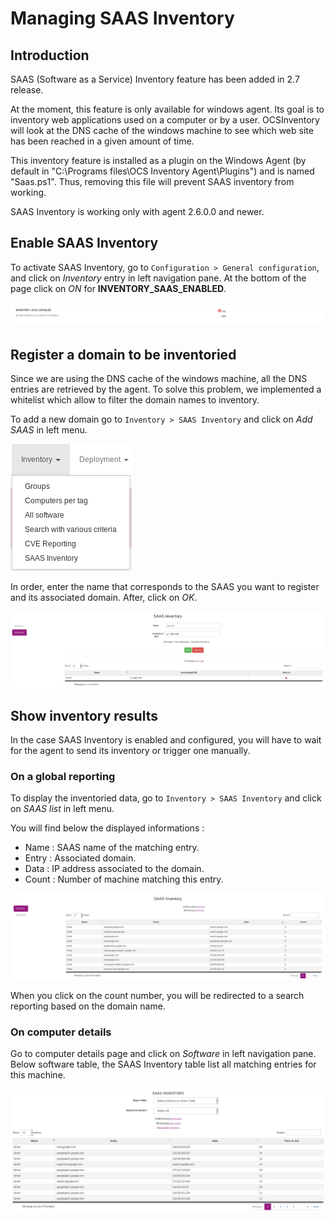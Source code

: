 # Managing SAAS Inventory

## Introduction

SAAS (Software as a Service) Inventory feature has been added in 2.7 release.

At the moment, this feature is only available for windows agent. Its goal is to inventory web applications used on a computer or by a user. OCSInventory will look at the DNS cache of the windows machine to see which web site has been reached in a given amount of time. 

This inventory feature is installed as a plugin on the Windows Agent (by default in "C:\Programs files\OCS Inventory Agent\Plugins") and is named "Saas.ps1". Thus, removing this file will prevent SAAS inventory from working.

SAAS Inventory is working only with agent 2.6.0.0 and newer.

## Enable SAAS Inventory 

To activate SAAS Inventory, go to ```Configuration > General configuration```, and click on _Inventory_ entry in left navigation pane. At the bottom of the page click on _ON_ for **INVENTORY_SAAS_ENABLED**.

![saas enabled](../../img/server/reports/SAAS_activate.png)

## Register a domain to be inventoried

Since we are using the DNS cache of the windows machine, all the DNS entries are retrieved by the agent. To solve this problem, we implemented a whitelist which allow to filter the domain names to inventory.

To add a new domain go to ```Inventory > SAAS Inventory``` and click on _Add SAAS_ in left menu.

![saas menu](../../img/server/reports/SAAS_menu.png)

In order, enter the name that corresponds to the SAAS you want to register and its associated domain. After, click on _OK_.   

![saas register](../../img/server/reports/SAAS_add.png)


## Show inventory results

In the case SAAS Inventory is enabled and configured, you will have to wait for the agent to send its inventory or trigger one manually.

### On a global reporting

To display the inventoried data, go to ```Inventory > SAAS Inventory``` and click on _SAAS list_ in left menu.

You will find below the displayed informations :

+ Name : SAAS name of the matching entry.
+ Entry : Associated domain.
+ Data : IP address associated to the domain.
+ Count : Number of machine matching this entry.

![saas list](../../img/server/reports/SAAS_list_all.png)

When you click on the count number, you will be redirected to a search reporting based on the domain name.

### On computer details

Go to computer details page and click on _Software_ in left navigation pane. Below software table, the SAAS Inventory table list all matching entries for this machine.

![saas computer details](../../img/server/reports/SAAS_computer_detail.png)
